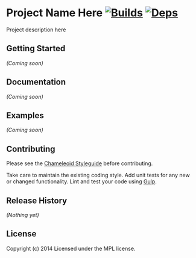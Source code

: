  Project Name Here [![Builds][]][travis] [![Deps][]][gemnasium]
===================
Project description here

[Builds]: http://img.shields.io/travis-ci/chameleoid/PROJECT.png "Build Status"
[travis]: https://travis-ci.org/chameleoid/PROJECT
[Deps]: https://gemnasium.com/chameleoid/PROJECT.png "Dependency Status"
[gemnasium]: https://gemnasium.com/chameleoid/PROJECT


## Getting Started
_(Coming soon)_


## Documentation
_(Coming soon)_


## Examples
_(Coming soon)_


## Contributing
Please see the [Chameleoid Styleguide][] before contributing.

Take care to maintain the existing coding style.  Add unit tests for any new or
changed functionality.  Lint and test your code using [Gulp][].

[Chameleoid Styleguide]: https://github.com/chameleoid/style
[Gulp]: http://gulpjs.com/


## Release History
_(Nothing yet)_


## License
Copyright (c) 2014
Licensed under the MPL license.
